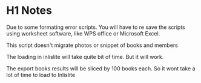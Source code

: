 # H1 Notes
Due to some formating error scripts. You will have to re save the scripts using worksheet software, like WPS office or Microsoft Excel.

This script doesn't migrate photos or snippet of books and members

The loading in inlislite will take quite bit of time. But it will work.

The export books results will be sliced by 100 books each. So it wont take a lot of time to load to Inlislite
